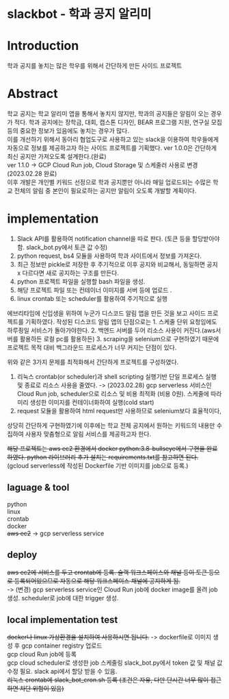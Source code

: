 # slackbot - 학과 공지 알리미

# Introduction
학과 공지를 놓치는 많은 학우를 위해서 간단하게 만든 사이드 프로젝트  

# Abstract
학교 공지는 학교 알리미 앱을 통해서 놓치지 않지만, 학과의 공지들은 알림이 오는 경우가 적다. 학과 공지에는 장학금, 대회, 캡스톤 디자인, BEAR 프로그램 지원, 연구실 모집 등의 중요한 정보가 있음에도 놓치는 경우가 많다.  
이를 개선하기 위해서 동아리 협업도구로 사용하고 있는 slack을 이용하여 학우들에게 자동으로 정보를 제공하고자 하는 사이드 프로젝트를 기획했다.
ver 1.0.0은 간단하게 최신 공지만 가져오도록 설계한다.(완료)  
ver 1.1.0 -> GCP Cloud Run job, Cloud Storage 및 스케줄러 사용로 변경 (2023.02.28 완료)  
이후 개발은 개인별 키워드 선정으로 학과 공지뿐만 아니라 매일 업로드되는 수많은 학교 전체의 알림 중 본인이 필요로하는 공지만 알림이 오도록 개발할 계획이다.

# implementation

1. Slack API를 활용하여 notification channel을 따로 판다. (토큰 등을 할당받아야 함. slack_bot.py에서 토큰 값 수정)
2. python request, bs4 모듈을 사용하여 학과 사이트에서 정보를 가져온다.
3. 최근 정보만 pickle로 저장한 후 주기적으로 이후 공지와 비교해서, 동일하면 공지 x 다르다면 새로 공지하는 구조를 만든다.    
4. python 프로젝트 파일을 실행할 bash 파일을 생성.
5. 해당 프로젝트 파일 또는 컨테이너 이미지를 서버 등에 업로드 .    
6. linux crontab 또는 scheduler를 활용하여 주기적으로 실행 


에브리타임에 신입생을 위하여 누군가 디스코드 알림 앱을 만든 것을 보고 사이드 프로젝트를 기획하였다. 작성된 디스코드 알림 앱의 단점으로는 1. 스케줄 단위 요청임에도 하루죙일 서비스가 돌아가야한다. 2. 백엔드 서버를 두어 리소스 사용이 커진다.(aws서버를 활용하든 로컬 pc를 활용하든) 3. scraping을 selenium으로 구현하였기 때문에 프로젝트 목적 대비 백그라운드 프로세스가 너무 커지는 단점이 있다.  

위와 같은 3가지 문제를 최적화해서 간단하게 프로젝트를 구성하였다.  
1. 리눅스 crontab(or scheduler)과 shell scripting 실행기반 단일 프로세스 실행 및 종료로 리소스 사용을 줄였다. -> (2023.02.28) gcp serverless 서비스인 Cloud Run job, scheduler으로 리소스 및 비용 최적화 (비용 0원). 스케줄에 따라 미리 생성한 이미지를 컨테이너화하여 실행(cold start)
2. request 모듈을 활용하여 html request만 사용하므로 selenium보다 효율적이다,

상당히 간단하게 구현하였기에 이후에는 학교 전체 공지에서 원하는 키워드의 내용만 수집하여 사용자 맞춤형으로 알림 서비스를 제공하고자 한다.

~~해당 프로젝트는 aws ec2 환경에서 docker python:3.8-bullseye에서 구현을 완료하였다. python 라이브러리 추가 설치는 requirements.txt를 참고하면 된다.~~  
(gcloud serverless에 작성된 Dockerfile 기반 이미지를 job으로 등록.)

## laguage & tool
python  
linux  
crontab  
docker  
~~aws ec2~~ -> gcp serverless service


## deploy
~~aws ec2에 서비스를 두고 crontab에 등록. 슬랙 워크스페이스와 채널 등이 토큰 등으로 등록되어있으므로 자동으로 해당 워크스페이스 채널에 공지하게 됨.~~  
-> (변경) gcp serverless service인 Cloud Run job에 docker image를 올려 job 생성. scheduler로 job에 대한 trigger 생성.  

## local implementation test  
~~docker나 linux 가상환경을 설치하여 사용하시면 됩니다.~~ -> dockerfile로 이미지 생성 후 gcp container registry 업로드  
gcp cloud Run job에 등록  
gcp cloud scheduler로 생성한 job 스케줄링
slack_bot.py에서 token 값 및 채널 값 수정 필요. slack api에서 할당 받을 수 있음.  
~~리눅스 crontab에 slack_bot_cron.sh 등록 (조건은 자유, 다만 단시간 너무 많이 접근하면 차단 위험이 있음)~~
